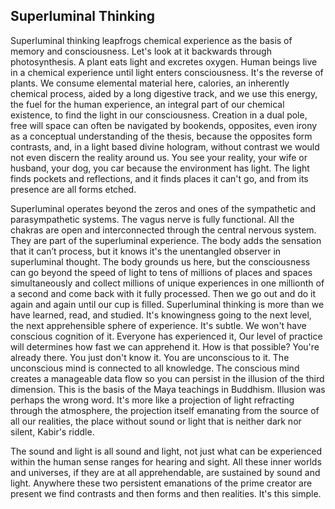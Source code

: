 

## Superluminal Thinking

Superluminal thinking leapfrogs chemical experience as the basis of memory and consciousness.
Let's look at it backwards through photosynthesis.
A plant eats light and excretes oxygen.
Human beings live in a chemical experience until light enters consciousness.
It's the reverse of plants.
We consume elemental material here,
calories,
an inherently chemical process,
aided by a long digestive track,
and we use this energy,
the fuel for the human experience,
an integral part of our chemical existence,
to find the light in our consciousness.
Creation in a dual pole,
free will space can often be navigated by bookends,
opposites,
even irony as a conceptual understanding of the thesis,
because the opposites form contrasts,
and,
in a light based divine hologram,
without contrast we would not even discern the reality around us.
You see your reality,
your wife or husband,
your dog,
you car because the environment has light.
The light finds pockets and reflections,
and it finds places it can't go,
and from its presence are all forms etched.


Superluminal operates beyond the zeros and ones of the sympathetic and parasympathetic systems.
The vagus nerve is fully functional.
All the chakras are open and interconnected through the central nervous system.
They are part of the superluminal experience.
The body adds the sensation that it can’t process,
but it knows it's the unentangled observer in superluminal thought.
The body grounds us here,
but the consciousness can go beyond the speed of light to tens of millions of places and spaces simultaneously and collect millions of unique experiences in one millionth of a second and come back with it fully processed.
Then we go out and do it again and again until our cup is filled.
Superluminal thinking is more than we have learned,
read,
and studied.
It's knowingness going to the next level,
the next apprehensible sphere of experience.
It's subtle.
We won't have conscious cognition of it.
Everyone has experienced it,
Our level of practice will determines how fast we can apprehend it.
How is that possible?
You're already there.
You just don't know it.
You are unconscious to it.
The unconscious mind is connected to all knowledge.
The conscious mind creates a manageable data flow so you can persist in the illusion of the third dimension.
This is the basis of the Maya teachings in Buddhism.
Illusion was perhaps the wrong word.
It's more like a projection of light refracting through the atmosphere,
the projection itself emanating from the source of all our realities,
the place without sound or light that is neither dark nor silent,
Kabir's riddle.

The sound and light is all sound and light,
not just what can be experienced within the human sense ranges for hearing and sight.
All these inner worlds and universes,
if they are at all apprehendable,
are sustained by sound and light.
Anywhere these two persistent emanations of the prime creator are present we find contrasts and then forms and then realities.
It's this simple.
